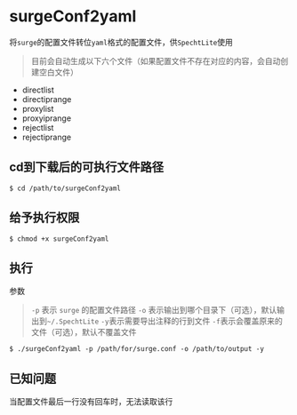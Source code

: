 # surgeConf2yaml
将`surge`的配置文件转位`yaml`格式的配置文件，供`SpechtLite`使用

> 目前会自动生成以下六个文件（如果配置文件不存在对应的内容，会自动创建空白文件）


* directlist
* directiprange
* proxylist
* proxyiprange
* rejectlist
* rejectiprange

## cd到下载后的可执行文件路径

```
$ cd /path/to/surgeConf2yaml
```
## 给予执行权限

```
$ chmod +x surgeConf2yaml
```

## 执行
参数 
> `-p` 表示 `surge` 的配置文件路径
> `-o` 表示输出到哪个目录下（可选），默认输出到`~/.SpechtLite`
> `-y`表示需要导出注释的行到文件
> `-f`表示会覆盖原来的文件（可选），默认不覆盖文件

```
$ ./surgeConf2yaml -p /path/for/surge.conf -o /path/to/output -y
```

## 已知问题
当配置文件最后一行没有回车时，无法读取该行


